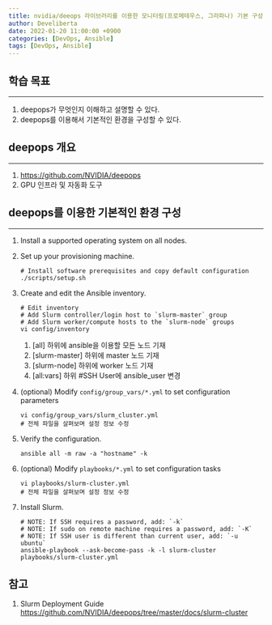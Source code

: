 ```yaml
---
title: nvidia/deeops 라이브러리를 이용한 모니터링(프로메테우스, 그라파나) 기본 구성
author: Develiberta
date: 2022-01-20 11:00:00 +0900
categories: [DevOps, Ansible]
tags: [DevOps, Ansible]
---
```



## 학습 목표
---
1. deepops가 무엇인지 이해하고 설명할 수 있다.
2. deepops를 이용해서 기본적인 환경을 구성할 수 있다.

## deepops 개요
---
1. https://github.com/NVIDIA/deepops
2. GPU 인프라 및 자동화 도구

## deepops를 이용한 기본적인 환경 구성
---
1. Install a supported operating system on all nodes.

2. Set up your provisioning machine.
	```shell
	# Install software prerequisites and copy default configuration
	./scripts/setup.sh
	```

3. Create and edit the Ansible inventory.
	```shell
	# Edit inventory
	# Add Slurm controller/login host to `slurm-master` group
	# Add Slurm worker/compute hosts to the `slurm-node` groups
	vi config/inventory
	```
	1. [all] 하위에 ansible을 이용할 모든 노드 기재
	2. [slurm-master] 하위에 master 노드 기재
	3. [slurm-node] 하위에 worker 노드 기재
	4. [all:vars] 하위 #SSH User에 ansible_user 변경

4. (optional) Modify `config/group_vars/*.yml` to set configuration parameters
	```shell
	vi config/group_vars/slurm_cluster.yml
	# 전체 파일을 살펴보며 설정 정보 수정
	```

5. Verify the configuration.
	```shell
	ansible all -m raw -a "hostname" -k
	```

6. (optional) Modify `playbooks/*.yml` to set configuration tasks
	```shell
	vi playbooks/slurm-cluster.yml
	# 전체 파일을 살펴보며 설정 정보 수정
	```

7. Install Slurm.
	```shell
	# NOTE: If SSH requires a password, add: `-k`
	# NOTE: If sudo on remote machine requires a password, add: `-K`
	# NOTE: If SSH user is different than current user, add: `-u ubuntu`
	ansible-playbook --ask-become-pass -k -l slurm-cluster playbooks/slurm-cluster.yml
	```

## 참고
1. Slurm Deployment Guide
	https://github.com/NVIDIA/deepops/tree/master/docs/slurm-cluster